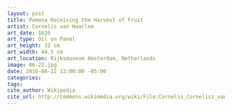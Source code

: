 ```yaml
---
layout: post
title: Pomona Receiving the Harvest of Fruit
artist: Cornelis van Haarlem
art_date: 1626
art_type: Oil on Panel
art_height: 32 cm
art_width: 44.5 cm
art_location: Rijksmuseum Amsterdam, Netherlands
image: 06-22.jpg
date: 2016-06-22 12:00:00 -05:00
categories:
tags:
cite_author: Wikipedia
cite_url: http://commons.wikimedia.org/wiki/File:Cornelis_Cornelisz_van_Haarlem_-_Pomona_ontvangt_de_fruitoogst.jpg
---
```

